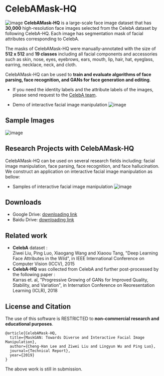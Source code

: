 # CelebAMask-HQ
![image](https://github.com/switchablenorms/CelebAMask-HQ/blob/master/images/front.jpeg)
**CelebAMask-HQ** is a large-scale face image dataset that has **30,000** high-resolution face images selected from the CelebA dataset by following CelebA-HQ. Each image has segmentation mask of facial attributes corresponding to CelebA.

The masks of CelebAMask-HQ were manually-annotated with the size of **512 x 512** and **19 classes** including all facial components and accessories such as skin, nose, eyes, eyebrows, ears, mouth, lip, hair, hat, eyeglass, earring, necklace, neck, and cloth. 

CelebAMask-HQ can be used to **train and evaluate algorithms of face parsing, face recognition, and GANs for face generation and editing**.

* If you need the identity labels and the attribute labels of the images, please send request to the [CelebA team](http://mmlab.ie.cuhk.edu.hk/projects/CelebA.html).

* Demo of interactive facial image manipulation
![image](https://github.com/switchablenorms/CelebAMask-HQ/blob/master/images/demo.gif)

## Sample Images
![image](https://github.com/switchablenorms/CelebAMask-HQ/blob/master/images/sample.png)

## Research Projects with CelebAMask-HQ
CelebAMask-HQ can be used on several research fields including: facial image manipulation, face parsing, face recognition, and face hallucination. We construct an application on interactive facial image manipulation as bellow:

* Samples of interactive facial image manipulation
![image](https://github.com/switchablenorms/CelebAMask-HQ/blob/master/images/sample_interactive.png)

## Downloads
* Google Drive: [downloading link](https://drive.google.com/open?id=1JP_Db1PW75K3B4KaiSwnxF1Fc-wSRz6Q)
* Baidu Drive: [downloading link](https://pan.baidu.com/s/187UzrhZ24V6aG99p6UPdMA)

## Related work
* **CelebA** dataset :<br/>
Ziwei Liu, Ping Luo, Xiaogang Wang and Xiaoou Tang, "Deep Learning Face Attributes in the Wild", in IEEE International Conference on Computer Vision (ICCV), 2015 
* **CelebA-HQ** was collected from CelebA and further post-processed by the following paper :<br/>
Karras et. al, "Progressive Growing of GANs for Improved Quality, Stability, and Variation", in Internation Conference on Reoresentation Learning (ICLR), 2018

## License and Citation
The use of this software is RESTRICTED to **non-commercial research and educational purposes**.
```
@article{CelebAMask-HQ,
  title={MaskGAN: Towards Diverse and Interactive Facial Image Manipulation},
  author={Cheng-Han Lee and Ziwei Liu and Lingyun Wu and Ping Luo},
  journal={Technical Report},
  year={2019}
}
```
The above work is still in submission.

